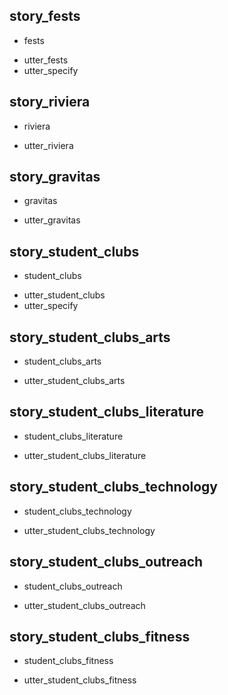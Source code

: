 ## story_fests
* fests
 - utter_fests
 - utter_specify

## story_riviera
* riviera
 - utter_riviera

## story_gravitas
* gravitas
 - utter_gravitas

## story_student_clubs
* student_clubs
 - utter_student_clubs
 - utter_specify

## story_student_clubs_arts
* student_clubs_arts
 - utter_student_clubs_arts

## story_student_clubs_literature
* student_clubs_literature
 - utter_student_clubs_literature

## story_student_clubs_technology
* student_clubs_technology
 - utter_student_clubs_technology

## story_student_clubs_outreach
* student_clubs_outreach
 - utter_student_clubs_outreach

## story_student_clubs_fitness
* student_clubs_fitness
 - utter_student_clubs_fitness
